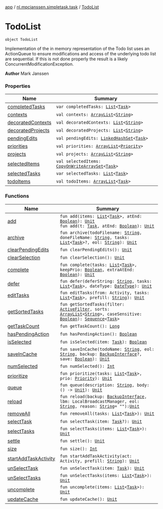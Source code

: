 [app](../../index.md) / [nl.mpcjanssen.simpletask.task](../index.md) / [TodoList](.)

# TodoList

`object TodoList`

Implementation of the in memory representation of the Todo list
uses an ActionQueue to ensure modifications and access of the underlying todo list are
sequential. If this is not done properly the result is a likely ConcurrentModificationException.

**Author**
Mark Janssen

### Properties

| Name | Summary |
|---|---|
| [completedTasks](completed-tasks.md) | `var completedTasks: `[`List`](https://kotlinlang.org/api/latest/jvm/stdlib/kotlin.collections/-list/index.html)`<`[`Task`](../-task/index.md)`>` |
| [contexts](contexts.md) | `val contexts: `[`ArrayList`](http://docs.oracle.com/javase/6/docs/api/java/util/ArrayList.html)`<`[`String`](https://kotlinlang.org/api/latest/jvm/stdlib/kotlin/-string/index.html)`>` |
| [decoratedContexts](decorated-contexts.md) | `val decoratedContexts: `[`List`](https://kotlinlang.org/api/latest/jvm/stdlib/kotlin.collections/-list/index.html)`<`[`String`](https://kotlinlang.org/api/latest/jvm/stdlib/kotlin/-string/index.html)`>` |
| [decoratedProjects](decorated-projects.md) | `val decoratedProjects: `[`List`](https://kotlinlang.org/api/latest/jvm/stdlib/kotlin.collections/-list/index.html)`<`[`String`](https://kotlinlang.org/api/latest/jvm/stdlib/kotlin/-string/index.html)`>` |
| [pendingEdits](pending-edits.md) | `val pendingEdits: `[`LinkedHashSet`](http://docs.oracle.com/javase/6/docs/api/java/util/LinkedHashSet.html)`<`[`Task`](../-task/index.md)`>` |
| [priorities](priorities.md) | `val priorities: `[`ArrayList`](http://docs.oracle.com/javase/6/docs/api/java/util/ArrayList.html)`<`[`Priority`](../-priority/index.md)`>` |
| [projects](projects.md) | `val projects: `[`ArrayList`](http://docs.oracle.com/javase/6/docs/api/java/util/ArrayList.html)`<`[`String`](https://kotlinlang.org/api/latest/jvm/stdlib/kotlin/-string/index.html)`>` |
| [selectedItems](selected-items.md) | `val selectedItems: `[`CopyOnWriteArraySet`](http://docs.oracle.com/javase/6/docs/api/java/util/concurrent/CopyOnWriteArraySet.html)`<`[`Task`](../-task/index.md)`>` |
| [selectedTasks](selected-tasks.md) | `var selectedTasks: `[`List`](https://kotlinlang.org/api/latest/jvm/stdlib/kotlin.collections/-list/index.html)`<`[`Task`](../-task/index.md)`>` |
| [todoItems](todo-items.md) | `val todoItems: `[`ArrayList`](http://docs.oracle.com/javase/6/docs/api/java/util/ArrayList.html)`<`[`Task`](../-task/index.md)`>` |

### Functions

| Name | Summary |
|---|---|
| [add](add.md) | `fun add(items: `[`List`](https://kotlinlang.org/api/latest/jvm/stdlib/kotlin.collections/-list/index.html)`<`[`Task`](../-task/index.md)`>, atEnd: `[`Boolean`](https://kotlinlang.org/api/latest/jvm/stdlib/kotlin/-boolean/index.html)`): `[`Unit`](https://kotlinlang.org/api/latest/jvm/stdlib/kotlin/-unit/index.html)<br>`fun add(t: `[`Task`](../-task/index.md)`, atEnd: `[`Boolean`](https://kotlinlang.org/api/latest/jvm/stdlib/kotlin/-boolean/index.html)`): `[`Unit`](https://kotlinlang.org/api/latest/jvm/stdlib/kotlin/-unit/index.html) |
| [archive](archive.md) | `fun archive(todoFilename: `[`String`](https://kotlinlang.org/api/latest/jvm/stdlib/kotlin/-string/index.html)`, doneFileName: `[`String`](https://kotlinlang.org/api/latest/jvm/stdlib/kotlin/-string/index.html)`, tasks: `[`List`](https://kotlinlang.org/api/latest/jvm/stdlib/kotlin.collections/-list/index.html)`<`[`Task`](../-task/index.md)`>?, eol: `[`String`](https://kotlinlang.org/api/latest/jvm/stdlib/kotlin/-string/index.html)`): `[`Unit`](https://kotlinlang.org/api/latest/jvm/stdlib/kotlin/-unit/index.html) |
| [clearPendingEdits](clear-pending-edits.md) | `fun clearPendingEdits(): `[`Unit`](https://kotlinlang.org/api/latest/jvm/stdlib/kotlin/-unit/index.html) |
| [clearSelection](clear-selection.md) | `fun clearSelection(): `[`Unit`](https://kotlinlang.org/api/latest/jvm/stdlib/kotlin/-unit/index.html) |
| [complete](complete.md) | `fun complete(tasks: `[`List`](https://kotlinlang.org/api/latest/jvm/stdlib/kotlin.collections/-list/index.html)`<`[`Task`](../-task/index.md)`>, keepPrio: `[`Boolean`](https://kotlinlang.org/api/latest/jvm/stdlib/kotlin/-boolean/index.html)`, extraAtEnd: `[`Boolean`](https://kotlinlang.org/api/latest/jvm/stdlib/kotlin/-boolean/index.html)`): `[`Unit`](https://kotlinlang.org/api/latest/jvm/stdlib/kotlin/-unit/index.html) |
| [defer](defer.md) | `fun defer(deferString: `[`String`](https://kotlinlang.org/api/latest/jvm/stdlib/kotlin/-string/index.html)`, tasks: `[`List`](https://kotlinlang.org/api/latest/jvm/stdlib/kotlin.collections/-list/index.html)`<`[`Task`](../-task/index.md)`>, dateType: `[`DateType`](../../nl.mpcjanssen.simpletask/-date-type/index.md)`): `[`Unit`](https://kotlinlang.org/api/latest/jvm/stdlib/kotlin/-unit/index.html) |
| [editTasks](edit-tasks.md) | `fun editTasks(from: Activity, tasks: `[`List`](https://kotlinlang.org/api/latest/jvm/stdlib/kotlin.collections/-list/index.html)`<`[`Task`](../-task/index.md)`>, prefill: `[`String`](https://kotlinlang.org/api/latest/jvm/stdlib/kotlin/-string/index.html)`): `[`Unit`](https://kotlinlang.org/api/latest/jvm/stdlib/kotlin/-unit/index.html) |
| [getSortedTasks](get-sorted-tasks.md) | `fun getSortedTasks(filter: `[`ActiveFilter`](../../nl.mpcjanssen.simpletask/-active-filter/index.md)`, sorts: `[`ArrayList`](http://docs.oracle.com/javase/6/docs/api/java/util/ArrayList.html)`<`[`String`](https://kotlinlang.org/api/latest/jvm/stdlib/kotlin/-string/index.html)`>, caseSensitive: `[`Boolean`](https://kotlinlang.org/api/latest/jvm/stdlib/kotlin/-boolean/index.html)`): `[`Sequence`](https://kotlinlang.org/api/latest/jvm/stdlib/kotlin.sequences/-sequence/index.html)`<`[`Task`](../-task/index.md)`>` |
| [getTaskCount](get-task-count.md) | `fun getTaskCount(): `[`Long`](https://kotlinlang.org/api/latest/jvm/stdlib/kotlin/-long/index.html) |
| [hasPendingAction](has-pending-action.md) | `fun hasPendingAction(): `[`Boolean`](https://kotlinlang.org/api/latest/jvm/stdlib/kotlin/-boolean/index.html) |
| [isSelected](is-selected.md) | `fun isSelected(item: `[`Task`](../-task/index.md)`): `[`Boolean`](https://kotlinlang.org/api/latest/jvm/stdlib/kotlin/-boolean/index.html) |
| [saveInCache](notify-changed.md) | `fun saveInCache(todoName: `[`String`](https://kotlinlang.org/api/latest/jvm/stdlib/kotlin/-string/index.html)`, eol: `[`String`](https://kotlinlang.org/api/latest/jvm/stdlib/kotlin/-string/index.html)`, backup: `[`BackupInterface`](../../nl.mpcjanssen.simpletask.remote/-backup-interface/index.md)`?, save: `[`Boolean`](https://kotlinlang.org/api/latest/jvm/stdlib/kotlin/-boolean/index.html)`): `[`Unit`](https://kotlinlang.org/api/latest/jvm/stdlib/kotlin/-unit/index.html) |
| [numSelected](num-selected.md) | `fun numSelected(): `[`Int`](https://kotlinlang.org/api/latest/jvm/stdlib/kotlin/-int/index.html) |
| [prioritize](prioritize.md) | `fun prioritize(tasks: `[`List`](https://kotlinlang.org/api/latest/jvm/stdlib/kotlin.collections/-list/index.html)`<`[`Task`](../-task/index.md)`>, prio: `[`Priority`](../-priority/index.md)`): `[`Unit`](https://kotlinlang.org/api/latest/jvm/stdlib/kotlin/-unit/index.html) |
| [queue](queue.md) | `fun queue(description: `[`String`](https://kotlinlang.org/api/latest/jvm/stdlib/kotlin/-string/index.html)`, body: () -> `[`Unit`](https://kotlinlang.org/api/latest/jvm/stdlib/kotlin/-unit/index.html)`): `[`Unit`](https://kotlinlang.org/api/latest/jvm/stdlib/kotlin/-unit/index.html) |
| [reload](reload.md) | `fun reload(backup: `[`BackupInterface`](../../nl.mpcjanssen.simpletask.remote/-backup-interface/index.md)`, lbm: LocalBroadcastManager, eol: `[`String`](https://kotlinlang.org/api/latest/jvm/stdlib/kotlin/-string/index.html)`, reason: `[`String`](https://kotlinlang.org/api/latest/jvm/stdlib/kotlin/-string/index.html)` = ""): `[`Unit`](https://kotlinlang.org/api/latest/jvm/stdlib/kotlin/-unit/index.html) |
| [removeAll](remove-all.md) | `fun removeAll(tasks: `[`List`](https://kotlinlang.org/api/latest/jvm/stdlib/kotlin.collections/-list/index.html)`<`[`Task`](../-task/index.md)`>): `[`Unit`](https://kotlinlang.org/api/latest/jvm/stdlib/kotlin/-unit/index.html) |
| [selectTask](select-task.md) | `fun selectTask(item: `[`Task`](../-task/index.md)`?): `[`Unit`](https://kotlinlang.org/api/latest/jvm/stdlib/kotlin/-unit/index.html) |
| [selectTasks](select-tasks.md) | `fun selectTasks(items: `[`List`](https://kotlinlang.org/api/latest/jvm/stdlib/kotlin.collections/-list/index.html)`<`[`Task`](../-task/index.md)`>): `[`Unit`](https://kotlinlang.org/api/latest/jvm/stdlib/kotlin/-unit/index.html) |
| [settle](settle.md) | `fun settle(): `[`Unit`](https://kotlinlang.org/api/latest/jvm/stdlib/kotlin/-unit/index.html) |
| [size](size.md) | `fun size(): `[`Int`](https://kotlinlang.org/api/latest/jvm/stdlib/kotlin/-int/index.html) |
| [startAddTaskActivity](start-add-task-activity.md) | `fun startAddTaskActivity(act: Activity, prefill: `[`String`](https://kotlinlang.org/api/latest/jvm/stdlib/kotlin/-string/index.html)`): `[`Unit`](https://kotlinlang.org/api/latest/jvm/stdlib/kotlin/-unit/index.html) |
| [unSelectTask](un-select-task.md) | `fun unSelectTask(item: `[`Task`](../-task/index.md)`): `[`Unit`](https://kotlinlang.org/api/latest/jvm/stdlib/kotlin/-unit/index.html) |
| [unSelectTasks](un-select-tasks.md) | `fun unSelectTasks(items: `[`List`](https://kotlinlang.org/api/latest/jvm/stdlib/kotlin.collections/-list/index.html)`<`[`Task`](../-task/index.md)`>): `[`Unit`](https://kotlinlang.org/api/latest/jvm/stdlib/kotlin/-unit/index.html) |
| [uncomplete](uncomplete.md) | `fun uncomplete(items: `[`List`](https://kotlinlang.org/api/latest/jvm/stdlib/kotlin.collections/-list/index.html)`<`[`Task`](../-task/index.md)`>): `[`Unit`](https://kotlinlang.org/api/latest/jvm/stdlib/kotlin/-unit/index.html) |
| [updateCache](update-cache.md) | `fun updateCache(): `[`Unit`](https://kotlinlang.org/api/latest/jvm/stdlib/kotlin/-unit/index.html) |

